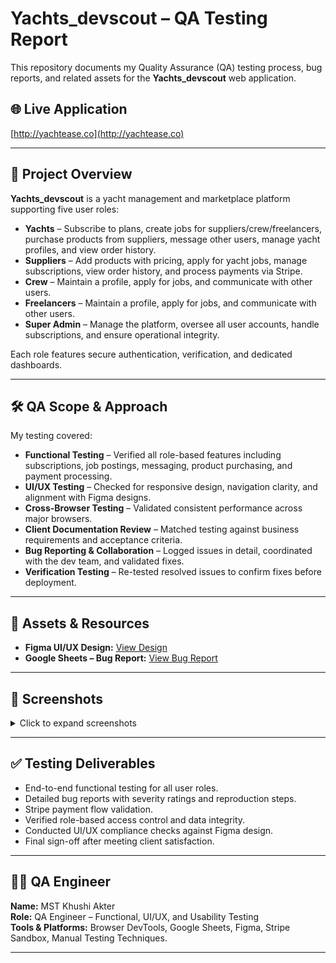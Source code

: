 # Yachts_devscout – QA Testing Report

This repository documents my Quality Assurance (QA) testing process, bug reports, and related assets for the **Yachts_devscout** web application.

## 🌐 Live Application
[http://yachtease.co](http://yachtease.co)

---

## 📌 Project Overview

**Yachts_devscout** is a yacht management and marketplace platform supporting five user roles:

- **Yachts** – Subscribe to plans, create jobs for suppliers/crew/freelancers, purchase products from suppliers, message other users, manage yacht profiles, and view order history.
- **Suppliers** – Add products with pricing, apply for yacht jobs, manage subscriptions, view order history, and process payments via Stripe.
- **Crew** – Maintain a profile, apply for jobs, and communicate with other users.
- **Freelancers** – Maintain a profile, apply for jobs, and communicate with other users.
- **Super Admin** – Manage the platform, oversee all user accounts, handle subscriptions, and ensure operational integrity.

Each role features secure authentication, verification, and dedicated dashboards.

---

## 🛠 QA Scope & Approach

My testing covered:

- **Functional Testing** – Verified all role-based features including subscriptions, job postings, messaging, product purchasing, and payment processing.
- **UI/UX Testing** – Checked for responsive design, navigation clarity, and alignment with Figma designs.
- **Cross-Browser Testing** – Validated consistent performance across major browsers.
- **Client Documentation Review** – Matched testing against business requirements and acceptance criteria.
- **Bug Reporting & Collaboration** – Logged issues in detail, coordinated with the dev team, and validated fixes.
- **Verification Testing** – Re-tested resolved issues to confirm fixes before deployment.

---

## 📂 Assets & Resources

- **Figma UI/UX Design:** [View Design](https://www.figma.com/design/vKD7oElVzsoBMU2YMVyOcB/robynatfloat_devscout?node-id=1-2&p=f&t=JxtcD8oB12HFWQPN-0)  
- **Google Sheets – Bug Report:** [View Bug Report](https://docs.google.com/spreadsheets/d/1ztXj8Xlh9Vr9GQEqrLbDP9pWz9JtvmUyASoncDDTYqQ/edit?usp=sharing)

---

## 📸 Screenshots

<details>
  <summary>Click to expand screenshots</summary>

  ![Screenshot 1](screenshots/screenshot1.png)
  ![Screenshot 2](screenshots/screenshot2.png)
  ![Screenshot 3](screenshots/screenshot3.png)

</details>

---

## ✅ Testing Deliverables

- End-to-end functional testing for all user roles.
- Detailed bug reports with severity ratings and reproduction steps.
- Stripe payment flow validation.
- Verified role-based access control and data integrity.
- Conducted UI/UX compliance checks against Figma design.
- Final sign-off after meeting client satisfaction.

---

## 🧑‍💻 QA Engineer

**Name:** MST Khushi Akter  
**Role:** QA Engineer – Functional, UI/UX, and Usability Testing  
**Tools & Platforms:** Browser DevTools, Google Sheets, Figma, Stripe Sandbox, Manual Testing Techniques.

---
